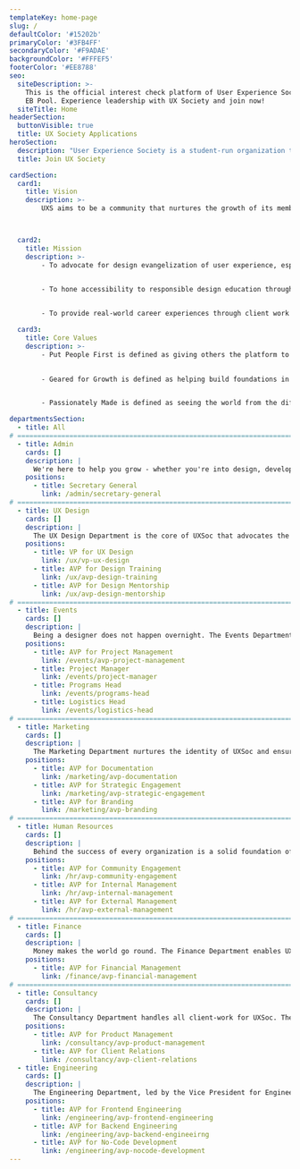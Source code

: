 ```yaml
---
templateKey: home-page
slug: /
defaultColor: '#15202b'
primaryColor: '#3FB4FF'
secondaryColor: '#F9ADAE'
backgroundColor: '#FFFEF5'
footerColor: '#EE8788'
seo:
  siteDescription: >-
    This is the official interest check platform of User Experience Society for
    EB Pool. Experience leadership with UX Society and join now!
  siteTitle: Home
headerSection:
  buttonVisible: true
  title: UX Society Applications
heroSection:
  description: "User Experience Society is a student-run organization that advocates and practices human-centered design. We combine this with a growth mindset, to create a strong mentorship culture that raises design leaders who are capable of creating positive change in the community."
  title: Join UX Society

cardSection:
  card1:
    title: Vision
    description: >- 
        UXS aims to be a community that nurtures the growth of its members, forges them to be responsible design leaders, and solves problems of society through user experience design.



  card2:
    title: Mission
    description: >- 
        - To advocate for design evangelization of user experience, especially for university students, and foster a global community of design leaders via chapter creations
        

        - To hone accessibility to responsible design education through facilitating projects and workshops, providing mentorship programs, and creating learning resources


        - To provide real-world career experiences through client work that comes from the organization’s various services

  card3:
    title: Core Values
    description: >- 
        - Put People First is defined as giving others the platform to be part of the design process and creating meaningful experiences that go beyond the screen
        

        - Geared for Growth is defined as helping build foundations in UX techniques and theories through activities in community-building and product development


        - Passionately Made is defined as seeing the world from the different views of all people to understand realities and solve problems

departmentsSection:
  - title: All
# ====================================================================================================
  - title: Admin
    cards: []
    description: |
      We're here to help you grow - whether you're into design, development, finance, or events and people management, you'll find a place in UXSoc!
    positions:
      - title: Secretary General
        link: /admin/secretary-general
# ====================================================================================================
  - title: UX Design
    cards: []
    description: |
      The UX Design Department is the core of UXSoc that advocates the practice and education of user experience. The department handles the product design side of client projects from in and outside of Ateneo, as well as provide mentorship on the field of UX Design.
    positions:
      - title: VP for UX Design
        link: /ux/vp-ux-design
      - title: AVP for Design Training
        link: /ux/avp-design-training
      - title: AVP for Design Mentorship
        link: /ux/avp-design-mentorship
# ====================================================================================================
  - title: Events
    cards: []
    description: |
      Being a designer does not happen overnight. The Events Department designs event experiences that nurture the growth of the members of UXSoc.
    positions:
      - title: AVP for Project Management
        link: /events/avp-project-management
      - title: Project Manager
        link: /events/project-manager
      - title: Programs Head
        link: /events/programs-head
      - title: Logistics Head
        link: /events/logistics-head
# ====================================================================================================
  - title: Marketing
    cards: []
    description: |
      The Marketing Department nurtures the identity of UXSoc and ensures that the organization is well represented on all platforms through campaign strategies for content and promotional materials.
    positions:
      - title: AVP for Documentation
        link: /marketing/avp-documentation
      - title: AVP for Strategic Engagement
        link: /marketing/avp-strategic-engagement
      - title: AVP for Branding
        link: /marketing/avp-branding
# ====================================================================================================
  - title: Human Resources
    cards: []
    description: |
      Behind the success of every organization is a solid foundation of trust and sense of community. The Human Resources Department organizes projects and initiatives that create an environment where the members can explore, connect, and grow.
    positions:
      - title: AVP for Community Engagement
        link: /hr/avp-community-engagement
      - title: AVP for Internal Management
        link: /hr/avp-internal-management
      - title: AVP for External Management
        link: /hr/avp-external-management
# ====================================================================================================
  - title: Finance
    cards: []
    description: |
      Money makes the world go round. The Finance Department enables UXSoc's activities to happen by allocating and maximizing the organization’s funds to continue its mission of evangelizing user experience.
    positions:
      - title: AVP for Financial Management
        link: /finance/avp-financial-management
# ====================================================================================================
  - title: Consultancy
    cards: []
    description: |
      The Consultancy Department handles all client-work for UXSoc. They are responsible for leading cross-functional teams of Product Designers, Developers, and UX Researchers while ensuring the success of a product that supports the business goals of an organization.
    positions:
      - title: AVP for Product Management
        link: /consultancy/avp-product-management
      - title: AVP for Client Relations
        link: /consultancy/avp-client-relations
  - title: Engineering
    cards: []
    description: |
      The Engineering Department, led by the Vice President for Engineering, focuses on developing the website projects of UXS and its clients both in Front-End and Back-End Engineering. It is composed of the AVP for Front-End Engineering, AVP for Back-End Engineering, AVP for No-code Development, and their pool members.
    positions:
      - title: AVP for Frontend Engineering
        link: /engineering/avp-frontend-engineering
      - title: AVP for Backend Engineering
        link: /engineering/avp-backend-engineeirng
      - title: AVP for No-Code Development
        link: /engineering/avp-nocode-development
---
```

